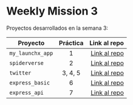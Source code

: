 # Weekly Mission 3

Proyectos desarrollados en la semana 3:

| Proyecto | Práctica | Link al repo |
| ------------- |:-------------:| -----:|
|`my_launchx_app`|1|[Link al repo](https://github.com/HannyCarballo/my_launchx_app.git)|
|`spiderverse`|2|[Link al repo](https://github.com/HannyCarballo/spiderverse.git)|
|`twitter`|3, 4, 5|[Link al repo](https://github.com/HannyCarballo/Twitter.git)|
|`express_basic`|6|[Link al repo](https://github.com/HannyCarballo/express_basic.git)|
|`express_api`|7|[Link al repo](https://github.com/HannyCarballo/express_api.git)|
